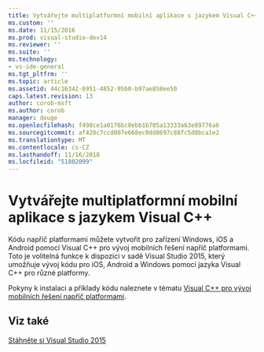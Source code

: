 ```yaml
---
title: Vytvářejte multiplatformní mobilní aplikace s jazykem Visual C++ | Dokumentace Microsoftu
ms.custom: ''
ms.date: 11/15/2016
ms.prod: visual-studio-dev14
ms.reviewer: ''
ms.suite: ''
ms.technology:
- vs-ide-general
ms.tgt_pltfrm: ''
ms.topic: article
ms.assetid: 44c16342-6951-4852-95b0-b97ae858ee50
caps.latest.revision: 13
author: corob-msft
ms.author: corob
manager: douge
ms.openlocfilehash: f498ce1a0176bc0ebb1b705a13333a63e89776a6
ms.sourcegitcommit: af428c7ccd007e668ec0dd8697c88fc5d8bca1e2
ms.translationtype: MT
ms.contentlocale: cs-CZ
ms.lasthandoff: 11/16/2018
ms.locfileid: "51802099"
---
```

# <a name="build-cross-platform-mobile-apps-with-visual-c"></a>Vytvářejte multiplatformní mobilní aplikace s jazykem Visual C++
Kódu napříč platformami můžete vytvořit pro zařízení Windows, iOS a Android pomocí Visual C++ pro vývoj mobilních řešení napříč platformami. Toto je volitelná funkce k dispozici v sadě Visual Studio 2015, který umožňuje vývoj kódu pro iOS, Android a Windows pomocí jazyka Visual C++ pro různé platformy.  
  
 Pokyny k instalaci a příklady kódu naleznete v tématu [Visual C++ pro vývoj mobilních řešení napříč platformami](../cross-platform/visual-cpp-for-cross-platform-mobile-development.md).  
  
## <a name="see-also"></a>Viz také  
 [Stáhněte si Visual Studio 2015](http://go.microsoft.com/fwlink/?linkid=517106)